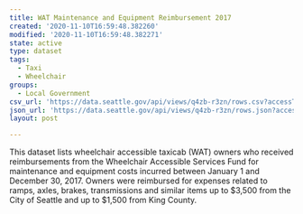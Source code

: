 ```yaml
---
title: WAT Maintenance and Equipment Reimbursement 2017
created: '2020-11-10T16:59:48.382260'
modified: '2020-11-10T16:59:48.382271'
state: active
type: dataset
tags:
  - Taxi
  - Wheelchair
groups:
  - Local Government
csv_url: 'https://data.seattle.gov/api/views/q4zb-r3zn/rows.csv?accessType=DOWNLOAD'
json_url: 'https://data.seattle.gov/api/views/q4zb-r3zn/rows.json?accessType=DOWNLOAD'
layout: post

---
```

This dataset lists wheelchair accessible taxicab (WAT) owners who received reimbursements from the Wheelchair Accessible Services Fund for maintenance and equipment costs incurred between January 1 and December 30, 2017. Owners were reimbursed for expenses related to ramps, axles, brakes, transmissions and similar items up to $3,500 from the City of Seattle and up to $1,500 from King County.
